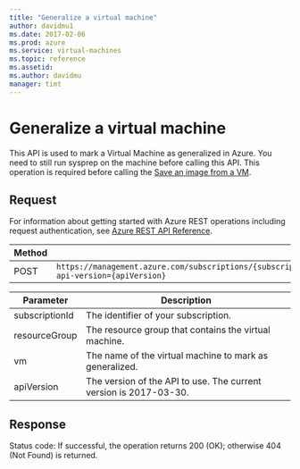 ```yaml
---
title: "Generalize a virtual machine"
author: davidmu1
ms.date: 2017-02-06
ms.prod: azure
ms.service: virtual-machines
ms.topic: reference
ms.assetid:
ms.author: davidmu
manager: timt
---
```


# Generalize a virtual machine

This API is used to mark a Virtual Machine as generalized in Azure. You need to still run sysprep on the machine before calling this API. This operation is required before calling the [Save an image from a VM](../virtualmachines/virtualmachines-save-image.md). 
    
## Request    
 
For information about getting started with Azure REST operations including request authentication, see [Azure REST API Reference](../../../index.md).       
    
| Method | Request URI |    
|--------|-------------|    
| POST | `https://management.azure.com/subscriptions/{subscriptionId}/resourceGroups/{resourceGroup}/providers/Microsoft.Compute/virtualMachines/{vm}/generalize?api-version={apiVersion}` |   

| Parameter | Description |
| --------- | ----------- |
| subscriptionId | The identifier of your subscription. |
| resourceGroup | The resource group that contains the virtual machine. |
| vm | The name of the virtual machine to mark as generalized. |
| apiVersion | The version of the API to use. The current version is 2017-03-30. | 
    
## Response    
 
Status code: If successful, the operation returns 200 (OK); otherwise 404 (Not Found) is returned.